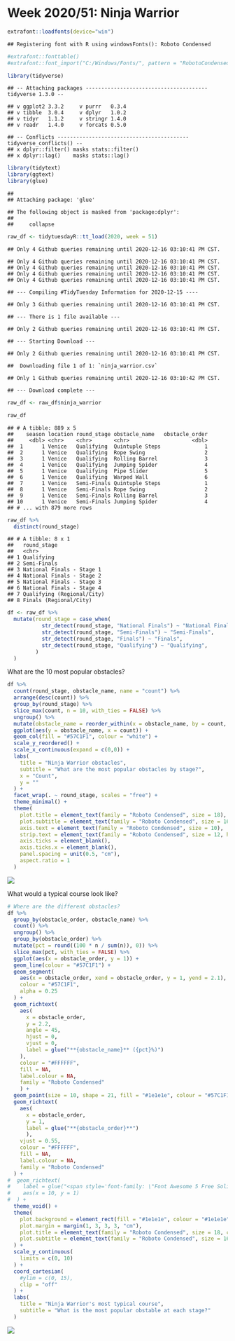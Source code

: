 Week 2020/51: Ninja Warrior
================

``` r
extrafont::loadfonts(device="win")
```

    ## Registering font with R using windowsFonts(): Roboto Condensed

``` r
#extrafont::fonttable()
#extrafont::font_import("C:/Windows/Fonts/", pattern = "RobotoCondensed")

library(tidyverse)
```

    ## -- Attaching packages --------------------------------------- tidyverse 1.3.0 --

    ## v ggplot2 3.3.2     v purrr   0.3.4
    ## v tibble  3.0.4     v dplyr   1.0.2
    ## v tidyr   1.1.2     v stringr 1.4.0
    ## v readr   1.4.0     v forcats 0.5.0

    ## -- Conflicts ------------------------------------------ tidyverse_conflicts() --
    ## x dplyr::filter() masks stats::filter()
    ## x dplyr::lag()    masks stats::lag()

``` r
library(tidytext)
library(ggtext)
library(glue)
```

    ## 
    ## Attaching package: 'glue'

    ## The following object is masked from 'package:dplyr':
    ## 
    ##     collapse

``` r
raw_df <- tidytuesdayR::tt_load(2020, week = 51)
```

    ## Only 4 Github queries remaining until 2020-12-16 03:10:41 PM CST.

    ## Only 4 Github queries remaining until 2020-12-16 03:10:41 PM CST.
    ## Only 4 Github queries remaining until 2020-12-16 03:10:41 PM CST.
    ## Only 4 Github queries remaining until 2020-12-16 03:10:41 PM CST.
    ## Only 4 Github queries remaining until 2020-12-16 03:10:41 PM CST.

    ## --- Compiling #TidyTuesday Information for 2020-12-15 ----

    ## Only 3 Github queries remaining until 2020-12-16 03:10:41 PM CST.

    ## --- There is 1 file available ---

    ## Only 2 Github queries remaining until 2020-12-16 03:10:41 PM CST.

    ## --- Starting Download ---

    ## Only 2 Github queries remaining until 2020-12-16 03:10:41 PM CST.

    ##  Downloading file 1 of 1: `ninja_warrior.csv`

    ## Only 1 Github queries remaining until 2020-12-16 03:10:42 PM CST.

    ## --- Download complete ---

``` r
raw_df <- raw_df$ninja_warrior
```

``` r
raw_df
```

    ## # A tibble: 889 x 5
    ##    season location round_stage obstacle_name   obstacle_order
    ##     <dbl> <chr>    <chr>       <chr>                    <dbl>
    ##  1      1 Venice   Qualifying  Quintuple Steps              1
    ##  2      1 Venice   Qualifying  Rope Swing                   2
    ##  3      1 Venice   Qualifying  Rolling Barrel               3
    ##  4      1 Venice   Qualifying  Jumping Spider               4
    ##  5      1 Venice   Qualifying  Pipe Slider                  5
    ##  6      1 Venice   Qualifying  Warped Wall                  6
    ##  7      1 Venice   Semi-Finals Quintuple Steps              1
    ##  8      1 Venice   Semi-Finals Rope Swing                   2
    ##  9      1 Venice   Semi-Finals Rolling Barrel               3
    ## 10      1 Venice   Semi-Finals Jumping Spider               4
    ## # ... with 879 more rows

``` r
raw_df %>%
  distinct(round_stage)
```

    ## # A tibble: 8 x 1
    ##   round_stage               
    ##   <chr>                     
    ## 1 Qualifying                
    ## 2 Semi-Finals               
    ## 3 National Finals - Stage 1 
    ## 4 National Finals - Stage 2 
    ## 5 National Finals - Stage 3 
    ## 6 National Finals - Stage 4 
    ## 7 Qualifying (Regional/City)
    ## 8 Finals (Regional/City)

``` r
df <- raw_df %>%
  mutate(round_stage = case_when(
           str_detect(round_stage, "National Finals") ~ "National Finals",
           str_detect(round_stage, "Semi-Finals") ~ "Semi-Finals",
           str_detect(round_stage, "Finals") ~ "Finals",
           str_detect(round_stage, "Qualifying") ~ "Qualifying",
         )
  )
```

What are the 10 most popular obstacles?

``` r
df %>%
  count(round_stage, obstacle_name, name = "count") %>%
  arrange(desc(count)) %>%
  group_by(round_stage) %>%
  slice_max(count, n = 10, with_ties = FALSE) %>%
  ungroup() %>%
  mutate(obstacle_name = reorder_within(x = obstacle_name, by = count, within = round_stage)) %>%
  ggplot(aes(y = obstacle_name, x = count)) +
  geom_col(fill = "#57C1F1", colour = "white") +
  scale_y_reordered() +
  scale_x_continuous(expand = c(0,0)) +
  labs(
    title = "Ninja Warrior obstacles",
    subtitle = "What are the most popular obstacles by stage?",
    x = "Count",
    y = ""
  ) +
  facet_wrap(. ~ round_stage, scales = "free") +
  theme_minimal() +
  theme(
    plot.title = element_text(family = "Roboto Condensed", size = 18),
    plot.subtitle = element_text(family = "Roboto Condensed", size = 16),
    axis.text = element_text(family = "Roboto Condensed", size = 10),
    strip.text = element_text(family = "Roboto Condensed", size = 12, hjust = 0),
    axis.ticks = element_blank(),
    axis.ticks.x = element_blank(),
    panel.spacing = unit(0.5, "cm"),
    aspect.ratio = 1
  )
```

![](README_files/figure-gfm/unnamed-chunk-4-1.png)<!-- -->

What would a typical course look like?

``` r
# Where are the different obstacles?
df %>%
  group_by(obstacle_order, obstacle_name) %>%
  count() %>%
  ungroup() %>%
  group_by(obstacle_order) %>%
  mutate(pct = round((100 * n / sum(n)), 0)) %>%
  slice_max(pct, with_ties = FALSE) %>%
  ggplot(aes(x = obstacle_order, y = 1)) +
  geom_line(colour = "#57C1F1") +
  geom_segment(
    aes(x = obstacle_order, xend = obstacle_order, y = 1, yend = 2.1),
    colour = "#57C1F1",
    alpha = 0.25
  ) +
  geom_richtext(
    aes(
      x = obstacle_order, 
      y = 2.2,
      angle = 45,
      hjust = 0,
      vjust = 0,
      label = glue("**{obstacle_name}** ({pct}%)")
    ),
    colour = "#FFFFFF",
    fill = NA,
    label.colour = NA,
    family = "Roboto Condensed"
    ) +
  geom_point(size = 10, shape = 21, fill = "#1e1e1e", colour = "#57C1F1", stroke = 1) +
  geom_richtext(
    aes(
      x = obstacle_order, 
      y = 1, 
      label = glue("**{obstacle_order}**")
      ),
    vjust = 0.55,
    colour = "#FFFFFF",
    fill = NA,
    label.colour = NA,
    family = "Roboto Condensed"
  ) +
#  geom_richtext(
#    label = glue("<span style='font-family: \"Font Awesome 5 Free Solid\"'>&#62766; &#62650; &#62577;</span>"),
#    aes(x = 10, y = 1)
#  ) +
  theme_void() +
  theme(
    plot.background = element_rect(fill = "#1e1e1e", colour = "#1e1e1e"),
    plot.margin = margin(1, 3, 3, 3, "cm"),
    plot.title = element_text(family = "Roboto Condensed", size = 18, colour = "#FFFFFF", face = "bold"),
    plot.subtitle = element_text(family = "Roboto Condensed", size = 16, colour = "#FFFFFF"),
  ) +
  scale_y_continuous(
    limits = c(0, 10)
  ) +
  coord_cartesian(
    #ylim = c(0, 15),
    clip = "off"
  ) +
  labs(
    title = "Ninja Warrior's most typical course",
    subtitle = "What is the most popular obstable at each stage?"
  )
```

![](README_files/figure-gfm/unnamed-chunk-5-1.png)<!-- -->
